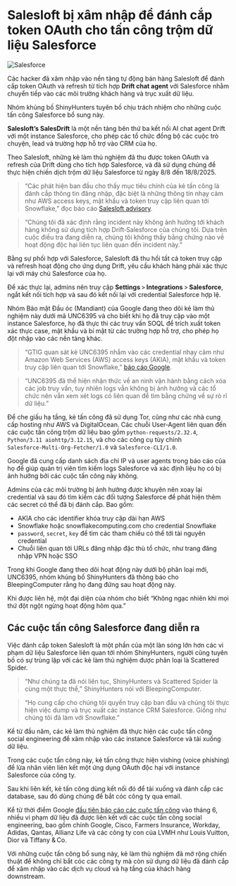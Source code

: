 # Salesloft bị xâm nhập để đánh cắp token OAuth cho tấn công trộm dữ liệu Salesforce

![Salesforce](https://www.bleepstatic.com/content/hl-images/2023/07/07/salesforce.jpg)

Các hacker đã xâm nhập vào nền tảng tự động bán hàng Salesloft để đánh cắp token OAuth và refresh từ tích hợp **Drift chat agent** với Salesforce nhằm chuyển tiếp vào các môi trường khách hàng và trục xuất dữ liệu.

Nhóm khủng bố ShinyHunters tuyên bố chịu trách nhiệm cho những cuộc tấn công Salesforce bổ sung này.

**Salesloft’s SalesDrift** là một nền tảng bên thứ ba kết nối AI chat agent Drift với một instance Salesforce, cho phép các tổ chức đồng bộ các cuộc trò chuyện, lead và trường hợp hỗ trợ vào CRM của họ.

Theo Salesloft, những kẻ làm thủ nghiệm đã thu được token OAuth và refresh của Drift dùng cho tích hợp Salesforce, và đã sử dụng chúng để thực hiện chiến dịch trộm dữ liệu Salesforce từ ngày 8/8 đến 18/8/2025.

> “Các phát hiện ban đầu cho thấy mục tiêu chính của kẻ tấn công là đánh cắp thông tin đăng nhập, đặc biệt là những thông tin nhạy cảm như AWS access keys, mật khẩu và token truy cập liên quan tới Snowflake,”
>  đọc báo cáo [Salesloft advisory](https://trust.salesloft.com/?uid=Drift%2FSalesforce+Security+Notification).

> “Chúng tôi đã xác định rằng incident này không ảnh hưởng tới khách hàng không sử dụng tích hợp Drift‑Salesforce của chúng tôi. Dựa trên cuộc điều tra đang diễn ra, chúng tôi không thấy bằng chứng nào về hoạt động độc hại liên tục liên quan đến incident này.”

Bằng sự phối hợp với Salesforce, Salesloft đã thu hồi tất cả token truy cập và refresh hoạt động cho ứng dụng Drift, yêu cầu khách hàng phải xác thực lại với máy chủ Salesforce của họ.

Để xác thực lại, admins nên truy cập **Settings** > **Integrations** > **Salesforce**, ngắt kết nối tích hợp và sau đó kết nối lại với credential Salesforce hợp lệ.

Nhóm Bảo mật Đầu óc (Mandiant) của Google đang theo dõi kẻ làm thủ nghiệm này dưới mã UNC6395 và cho biết khi họ đã truy cập vào một instance Salesforce, họ đã thực thi các truy vấn SOQL để trích xuất token xác thực case, mật khẩu và bí mật từ các trường hợp hỗ trợ, cho phép họ đột nhập vào các nền tảng khác.

> “GTIG quan sát kẻ UNC6395 nhắm vào các credential nhạy cảm như Amazon Web Services (AWS) access keys (AKIA), mật khẩu và token truy cập liên quan tới Snowflake,” [báo cáo Google](https://cloud.google.com/blog/topics/threat-intelligence/data-theft-salesforce-instances-via-salesloft-drift?e=48754805).

> “UNC6395 đã thể hiện nhận thức về an ninh vận hành bằng cách xóa các job truy vấn, tuy nhiên logs vẫn không bị ảnh hưởng và các tổ chức nên vẫn xem xét logs có liên quan để tìm bằng chứng về sự rò rỉ dữ liệu.”

Để che giấu hạ tầng, kẻ tấn công đã sử dụng Tor, cũng như các nhà cung cấp hosting như AWS và DigitalOcean. Các chuỗi User‑Agent liên quan đến các cuộc tấn công trộm dữ liệu bao gồm `python-requests/2.32.4`, `Python/3.11 aiohttp/3.12.15`, và cho các công cụ tùy chỉnh `Salesforce‑Multi‑Org‑Fetcher/1.0` và `Salesforce‑CLI/1.0`.

Google đã cung cấp danh sách địa chỉ IP và user agents trong báo cáo của họ để giúp quản trị viên tìm kiếm logs Salesforce và xác định liệu họ có bị ảnh hưởng bởi các cuộc tấn công này không.

Admins của các môi trường bị ảnh hưởng được khuyên nên xoay lại credential và sau đó tìm kiếm các đối tượng Salesforce để phát hiện thêm các secret có thể đã bị đánh cắp. Bao gồm:

- AKIA cho các identifier khóa truy cập dài hạn AWS
- Snowflake hoặc snowflakecomputing.com cho credential Snowflake
- `password`, `secret`, `key` để tìm các tham chiếu có thể tới tài nguyên credential
- Chuỗi liên quan tới URLs đăng nhập đặc thù tổ chức, như trang đăng nhập VPN hoặc SSO

Trong khi Google đang theo dõi hoạt động này dưới bộ phân loại mới, UNC6395, nhóm khủng bố ShinyHunters đã thông báo cho BleepingComputer rằng họ đang đứng sau hoạt động này.

Khi được liên hệ, một đại diện của nhóm cho biết “Không ngạc nhiên khi mọi thứ đột ngột ngừng hoạt động hôm qua.”

## Các cuộc tấn công Salesforce đang diễn ra

Việc đánh cắp token Salesloft là một phần của một làn sóng lớn hơn các vi phạm dữ liệu Salesforce liên quan tới nhóm ShinyHunters, người cũng tuyên bố có sự trùng lặp với các kẻ làm thủ nghiệm được phân loại là Scattered Spider.

> “Như chúng ta đã nói liên tục, ShinyHunters và Scattered Spider là cùng một thực thể,” ShinyHunters nói với BleepingComputer.

> “Họ cung cấp cho chúng tôi quyền truy cập ban đầu và chúng tôi thực hiện việc dump và trục xuất các instance CRM Salesforce. Giống như chúng tôi đã làm với Snowflake.”

Kể từ đầu năm, các kẻ làm thủ nghiệm đã thực hiện các cuộc tấn công social engineering để xâm nhập vào các instance Salesforce và tải xuống dữ liệu.

Trong các cuộc tấn công này, kẻ tấn công thực hiện vishing (voice phishing) để lừa nhân viên liên kết một ứng dụng OAuth độc hại với instance Salesforce của công ty.

Sau khi liên kết, kẻ tấn công dùng kết nối đó để tải xuống và đánh cắp các database, sau đó dùng chúng để bắt cóc công ty qua email.

Kể từ thời điểm Google [đầu tiên báo cáo các cuộc tấn công](https://www.bleepingcomputer.com/news/security/google-hackers-target-salesforce-accounts-in-data-extortion-attacks/) vào tháng 6, nhiều vi phạm dữ liệu đã được liên kết với các cuộc tấn công social engineering, bao gồm chính Google, Cisco, Farmers Insurance, Workday, Adidas, Qantas, Allianz Life và các công ty con của LVMH như Louis Vuitton, Dior và Tiffany & Co.

Với những cuộc tấn công bổ sung này, kẻ làm thủ nghiệm đã mở rộng chiến thuật để không chỉ bắt cóc các công ty mà còn sử dụng dữ liệu đã đánh cắp để xâm nhập vào các dịch vụ cloud và hạ tầng của khách hàng downstream.